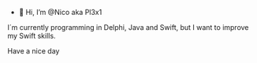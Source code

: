 - 👋 Hi, I’m @Nico aka Pl3x1

I´m currently programming in Delphi, Java and Swift, but I want to improve my Swift skills.

Have a nice day
